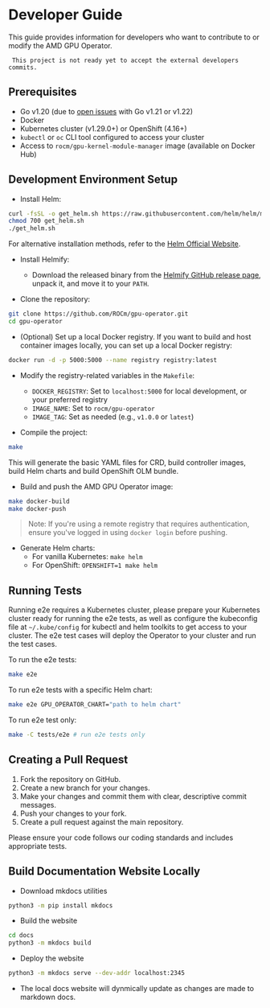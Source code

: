 # Developer Guide

This guide provides information for developers who want to contribute to or modify the AMD GPU Operator.

```{warning}
 This project is not ready yet to accept the external developers commits.
```

## Prerequisites

- Go v1.20 (due to [open issues](https://github.com/golang/go/issues/65637) with Go v1.21 or v1.22)
- Docker
- Kubernetes cluster (v1.29.0+) or OpenShift (4.16+)
- `kubectl` or `oc` CLI tool configured to access your cluster
- Access to `rocm/gpu-kernel-module-manager` image (available on Docker Hub)

## Development Environment Setup

- Install Helm:

```bash
curl -fsSL -o get_helm.sh https://raw.githubusercontent.com/helm/helm/main/scripts/get-helm-3
chmod 700 get_helm.sh
./get_helm.sh
```

For alternative installation methods, refer to the [Helm Official Website](https://helm.sh/docs/intro/install/).

- Install Helmify:
  - Download the released binary from the [Helmify GitHub release page](https://github.com/arttor/helmify/releases/tag/v0.4.13), unpack it, and move it to your `PATH`.

- Clone the repository:

```bash
git clone https://github.com/ROCm/gpu-operator.git
cd gpu-operator
```

- (Optional) Set up a local Docker registry. If you want to build and host container images locally, you can set up a local Docker registry:

```bash
docker run -d -p 5000:5000 --name registry registry:latest
```

- Modify the registry-related variables in the `Makefile`:
  - `DOCKER_REGISTRY`: Set to `localhost:5000` for local development, or your preferred registry
  - `IMAGE_NAME`: Set to `rocm/gpu-operator`
  - `IMAGE_TAG`: Set as needed (e.g., `v1.0.0` or `latest`)

- Compile the project:

 ```bash
 make
 ```

This will generate the basic YAML files for CRD, build controller images, build Helm charts and build OpenShift OLM bundle.

- Build and push the AMD GPU Operator image:

```bash
make docker-build
make docker-push
```

> Note: If you're using a remote registry that requires authentication, ensure you've logged in using `docker login` before pushing.

- Generate Helm charts:
  - For vanilla Kubernetes: `make helm`
  - For OpenShift: `OPENSHIFT=1 make helm`

## Running Tests

Running e2e requires a Kubernetes cluster, please prepare your Kubernetes cluster ready for running the e2e tests, as well as configure the kubeconfig file at ```~/.kube/config``` for kubectl and helm toolkits to get access to your cluster. The e2e test cases will deploy the Operator to your cluster and run the test cases.

To run the e2e tests:

```bash
make e2e
```

To run e2e tests with a specific Helm chart:

```bash
make e2e GPU_OPERATOR_CHART="path to helm chart"
```

To run e2e test only:

```bash
make -C tests/e2e # run e2e tests only
```

## Creating a Pull Request

1. Fork the repository on GitHub.
2. Create a new branch for your changes.
3. Make your changes and commit them with clear, descriptive commit messages.
4. Push your changes to your fork.
5. Create a pull request against the main repository.

Please ensure your code follows our coding standards and includes appropriate tests.

## Build Documentation Website Locally

- Download mkdocs utilities

```bash
python3 -m pip install mkdocs
```

- Build the website

```bash
cd docs
python3 -m mkdocs build
```

- Deploy the website

```bash
python3 -m mkdocs serve --dev-addr localhost:2345
```

- The local docs website will dynmically update as changes are made to markdown docs.
